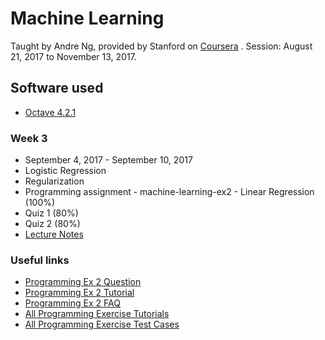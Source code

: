 # Machine Learning

Taught by Andre Ng, provided by Stanford on [Coursera](https://www.coursera.org/learn/machine-learning/) . Session: August 21, 2017 to November 13, 2017.

## Software used

* [Octave 4.2.1](https://ftp.gnu.org/gnu/octave/windows/octave-4.2.1-w64-installer.exe)

### Week 3

* September 4, 2017 - September 10, 2017
* Logistic Regression
* Regularization
* Programming assignment - machine-learning-ex2 - Linear Regression (100%)
* Quiz 1 (80%)
* Quiz 2 (80%)
* [Lecture Notes](https://www.coursera.org/learn/machine-learning/resources/Zi29t)

### Useful links

* [Programming Ex 2 Question](https://www.coursera.org/learn/machine-learning/programming/8f3qT/linear-regression)
* [Programming Ex 2 Tutorial](https://www.coursera.org/learn/machine-learning/resources/fz4AU)
* [Programming Ex 2 FAQ](https://www.coursera.org/learn/machine-learning/discussions/weeks/3/threads/poUNvD1-EeakuhJbRt69hQ)
* [All Programming Exercise Tutorials](https://www.coursera.org/learn/machine-learning/discussions/all/threads/m0ZdvjSrEeWddiIAC9pDDA)
* [All Programming Exercise Test Cases](https://www.coursera.org/learn/machine-learning/discussions/all/threads/0SxufTSrEeWPACIACw4G5w)
